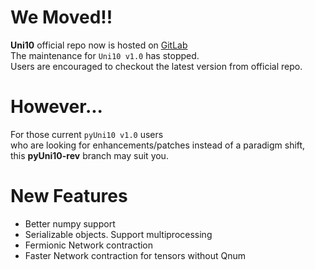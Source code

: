 # We Moved!!

**Uni10** official repo now is hosted on [GitLab](https://gitlab.com/uni10/uni10/)  
The maintenance for `Uni10 v1.0` has stopped.  
Users are encouraged to checkout the latest version from official repo.

# However...

For those current `pyUni10 v1.0` users  
who are looking for enhancements/patches instead of a paradigm shift,  
this **pyUni10-rev** branch may suit you.

# New Features
 - Better numpy support
 - Serializable objects. Support multiprocessing
 - Fermionic Network contraction
 - Faster Network contraction for tensors without Qnum
